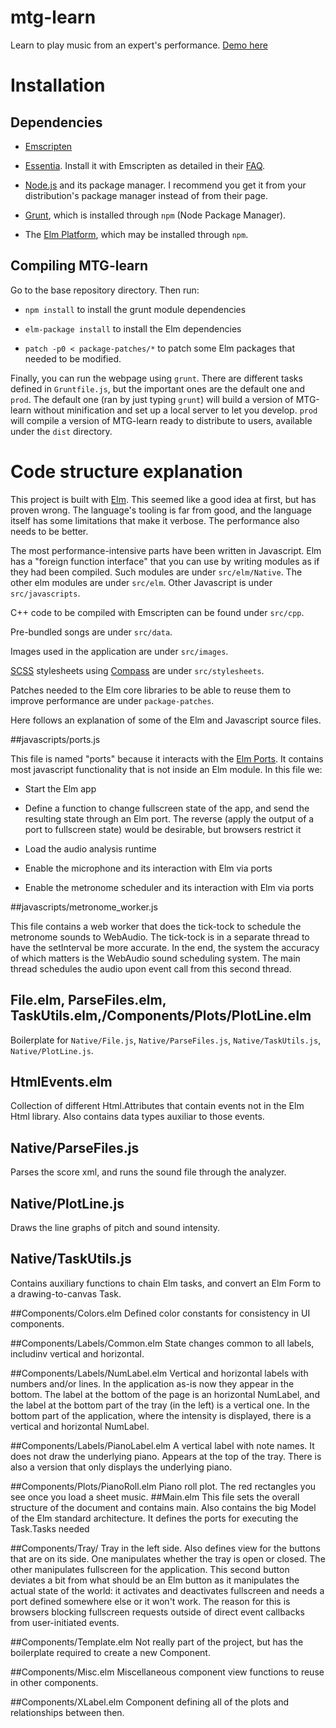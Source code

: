 # mtg-learn
Learn to play music from an expert's performance. [Demo here](https://rhaps0dy.github.io/mtg-learn/)

# Installation

## Dependencies

  * [Emscripten](https://kripken.github.io/emscripten-site/)

  * [Essentia](https://github.com/MTG/essentia). Install it with Emscripten as
detailed in their [FAQ](https://github.com/MTG/essentia/blob/master/FAQ.md).

  * [Node.js](https://nodejs.org/) and its package manager. I recommend you get it
  from your distribution's package manager instead of from their page.

  * [Grunt](http://gruntjs.com/), which is installed through `npm` (Node Package
  Manager).

  * The [Elm Platform](http://elm-lang.org/install), which may be installed
  through `npm`.

## Compiling MTG-learn

Go to the base repository directory. Then run:

  * `npm install` to install the grunt module dependencies

  * `elm-package install` to install the Elm dependencies

  * `patch -p0 < package-patches/*` to patch some Elm packages that needed to be
    modified.

Finally, you can run the webpage using `grunt`. There are different tasks
defined in `Gruntfile.js`, but the important ones are the default one and
`prod`. The default one (ran by just typing `grunt`) will build a version
of MTG-learn without minification and set up a local server to let you
develop. `prod` will compile a version of MTG-learn ready to distribute to
users, available under the `dist` directory.

# Code structure explanation
This project is built with [Elm](http://elm-lang.org/). This seemed like a good
idea at first, but has proven wrong. The language's tooling is far from good,
and the language itself has some limitations that make it verbose. The
performance also needs to be better.

The most performance-intensive parts have been written in Javascript. Elm has a
"foreign function interface" that you can use by writing modules as if they had
been compiled. Such modules are under `src/elm/Native`. The other elm modules
are under `src/elm`. Other Javascript is under `src/javascripts`.

C++ code to be compiled with Emscripten can be found under `src/cpp`.

Pre-bundled songs are under `src/data`.

Images used in the application are under `src/images`.

[SCSS](http://sass-lang.com/) stylesheets using
[Compass](http://compass-style.org/) are under `src/stylesheets`.

Patches needed to the Elm core libraries to be able to reuse them to improve
performance are under `package-patches`.

Here follows an explanation of some of the Elm and Javascript source files.

##javascripts/ports.js

This file is named "ports" because it interacts with the [Elm Ports](). It
contains most javascript functionality that is not inside an Elm module. In this
file we:

  * Start the Elm app

  * Define a function to change fullscreen state of the app, and send the
    resulting state through an Elm port. The reverse (apply the output of a port
    to fullscreen state) would be desirable, but browsers restrict it

  * Load the audio analysis runtime

  * Enable the microphone and its interaction with Elm via ports
  
  * Enable the metronome scheduler and its interaction with Elm via ports

##javascripts/metronome_worker.js

This file contains a web worker that does the tick-tock to schedule the
metronome sounds to WebAudio. The tick-tock is in a separate thread to have the
setInterval be more accurate. In the end, the system the accuracy of which
matters is the WebAudio sound scheduling system. The main thread schedules the
audio upon event call from this second thread.

## File.elm, ParseFiles.elm, TaskUtils.elm,/Components/Plots/PlotLine.elm
Boilerplate for `Native/File.js`, `Native/ParseFiles.js`, `Native/TaskUtils.js`, `Native/PlotLine.js`.

## HtmlEvents.elm
Collection of different Html.Attributes that contain events not in the Elm Html
library. Also contains data types auxiliar to those events.

## Native/ParseFiles.js
Parses the score xml, and runs the sound file through the analyzer.

## Native/PlotLine.js
Draws the line graphs of pitch and sound intensity.

## Native/TaskUtils.js
Contains auxiliary functions to chain Elm tasks, and convert an Elm Form to a
drawing-to-canvas Task.

##Components/Colors.elm
Defined color constants for consistency in UI components.

##Components/Labels/Common.elm
State changes common to all labels, includinv vertical and horizontal.

##Components/Labels/NumLabel.elm
Vertical and horizontal labels with numbers and/or lines. In the application
as-is now they appear in the bottom. The label at the bottom of the page is an
horizontal NumLabel, and the label at the bottom part of the tray (in the left)
is a vertical one. In the bottom part of the application, where the intensity is
displayed, there is a vertical and horizontal NumLabel.

##Components/Labels/PianoLabel.elm
A vertical label with note names. It does not draw the underlying piano. Appears
at the top of the tray. There is also a version that only displays the
underlying piano.

##Components/Plots/PianoRoll.elm
Piano roll plot. The red rectangles you see once you load a sheet music.
##Main.elm
This file sets the overall structure of the document and contains main. Also
contains the big Model of the Elm standard architecture. It defines the ports
for executing the Task.Tasks needed

##Components/Tray/
Tray in the left side. Also defines view for the buttons that are on its
side. One manipulates whether the tray is open or closed. The other manipulates
fullscreen for the application. This second button deviates a bit from what
should be an Elm button as it manipulates the actual state of the world: it
activates and deactivates fullscreen and needs a port defined somewhere else or
it won't work. The reason for this is browsers blocking fullscreen requests
outside of direct event callbacks from user-initiated events.

##Components/Template.elm
Not really part of the project, but has the boilerplate required to create a new
Component.

##Components/Misc.elm
Miscellaneous component view functions to reuse in other components.

##Components/XLabel.elm
Component defining all of the plots and relationships between then.
